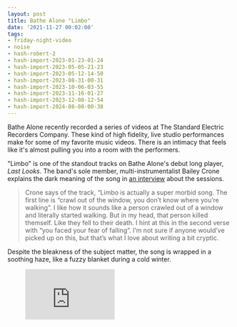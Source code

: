 ```yaml
---
layout: post
title: Bathe Alone "Limbo"
date: '2021-11-27 00:02:00'
tags:
- friday-night-video
- noise
- hash-robert-2
- hash-import-2023-01-23-01-24
- hash-import-2023-05-05-21-23
- hash-import-2023-05-12-14-50
- hash-import-2023-08-31-00-31
- hash-import-2023-10-06-03-55
- hash-import-2023-11-16-01-27
- hash-import-2023-12-08-12-54
- hash-import-2024-08-08-00-38
---
```


Bathe Alone recently recorded a series of videos at The Standard Electric Recorders Company. These kind of high fidelity, live studio performances make for some of my favorite music videos. There is an intimacy that feels like it's almost pulling you into a room with the performers.

"Limbo" is one of the standout tracks on Bathe Alone's debut long player, _Last Looks_. The band's sole member, multi-instrumentalist Bailey Crone explains the dark meaning of the song in [an interview](https://www.undertheradarmag.com/news/premiere_bathe_alone_shares_new_video_for_limbo) about the sessions.

> Crone says of the track, “Limbo is actually a super morbid song. The first line is “crawl out of the window, you don’t know where you’re walking”. I like how it sounds like a person crawled out of a window and literally started walking. But in my head, that person killed themself. Like they fell to their death. I hint at this in the second verse with “you faced your fear of falling”. I’m not sure if anyone would’ve picked up on this, but that’s what I love about writing a bit cryptic.

Despite the bleakness of the subject matter, the song is wrapped in a soothing haze, like a fuzzy blanket during a cold winter.

<figure class="kg-card kg-embed-card"><iframe width="200" height="113" src="https://www.youtube.com/embed/3rGY2XPLB5U?feature=oembed" frameborder="0" allow="accelerometer; autoplay; clipboard-write; encrypted-media; gyroscope; picture-in-picture" allowfullscreen></iframe></figure>